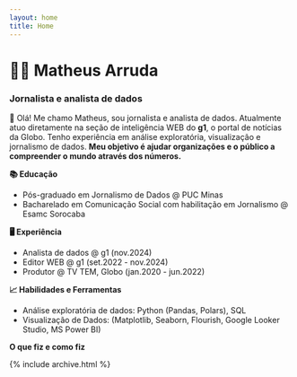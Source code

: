 ```yaml
---
layout: home
title: Home
---
```

# 👨‍💻 Matheus Arruda 
### Jornalista e analista de dados 
👋 Olá! Me chamo Matheus, sou jornalista e analista de dados. Atualmente atuo diretamente na seção de inteligência WEB do **g1**, o portal de notícias da Globo. Tenho experiência em análise exploratória, visualização e jornalismo de dados. **Meu objetivo é ajudar organizações e o público a compreender o mundo através dos números.**

**📚 Educação**
<br>
- Pós-graduado em Jornalismo de Dados @ PUC Minas <br>
- Bacharelado em Comunicação Social com habilitação em Jornalismo @ Esamc Sorocaba <br>

**🖥️ Experiência**
<br>
- Analista de dados @ g1 (nov.2024)<br>
- Editor WEB @ g1 (set.2022 - nov.2024)<br>
- Produtor @ TV TEM, Globo (jan.2020 - jun.2022)<br> 

**📈 Habilidades e Ferramentas**
- Análise exploratória de dados: Python (Pandas, Polars), SQL <br>
- Visualização de Dados: (Matplotlib, Seaborn, Flourish, Google Looker Studio, MS Power BI) <br>

**O que fiz e como fiz**

{% include archive.html %}
